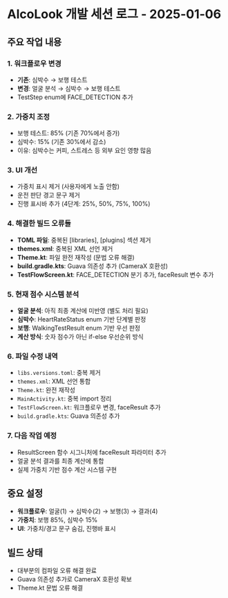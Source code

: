 # AlcoLook 개발 세션 로그 - 2025-01-06

## 주요 작업 내용

### 1. 워크플로우 변경
- **기존**: 심박수 → 보행 테스트
- **변경**: 얼굴 분석 → 심박수 → 보행 테스트
- TestStep enum에 FACE_DETECTION 추가

### 2. 가중치 조정
- 보행 테스트: 85% (기존 70%에서 증가)
- 심박수: 15% (기존 30%에서 감소)
- 이유: 심박수는 커피, 스트레스 등 외부 요인 영향 많음

### 3. UI 개선
- 가중치 표시 제거 (사용자에게 노출 안함)
- 운전 판단 경고 문구 제거
- 진행 표시바 추가 (4단계: 25%, 50%, 75%, 100%)

### 4. 해결한 빌드 오류들
- **TOML 파일**: 중복된 [libraries], [plugins] 섹션 제거
- **themes.xml**: 중복된 XML 선언 제거
- **Theme.kt**: 파일 완전 재작성 (문법 오류 해결)
- **build.gradle.kts**: Guava 의존성 추가 (CameraX 호환성)
- **TestFlowScreen.kt**: FACE_DETECTION 분기 추가, faceResult 변수 추가

### 5. 현재 점수 시스템 분석
- **얼굴 분석**: 아직 최종 계산에 미반영 (별도 처리 필요)
- **심박수**: HeartRateStatus enum 기반 단계별 판정
- **보행**: WalkingTestResult enum 기반 우선 판정
- **계산 방식**: 숫자 점수가 아닌 if-else 우선순위 방식

### 6. 파일 수정 내역
- `libs.versions.toml`: 중복 제거
- `themes.xml`: XML 선언 통합
- `Theme.kt`: 완전 재작성
- `MainActivity.kt`: 중복 import 정리
- `TestFlowScreen.kt`: 워크플로우 변경, faceResult 추가
- `build.gradle.kts`: Guava 의존성 추가

### 7. 다음 작업 예정
- ResultScreen 함수 시그니처에 faceResult 파라미터 추가
- 얼굴 분석 결과를 최종 계산에 통합
- 실제 가중치 기반 점수 계산 시스템 구현

## 중요 설정
- **워크플로우**: 얼굴(1) → 심박수(2) → 보행(3) → 결과(4)
- **가중치**: 보행 85%, 심박수 15%
- **UI**: 가중치/경고 문구 숨김, 진행바 표시

## 빌드 상태
- 대부분의 컴파일 오류 해결 완료
- Guava 의존성 추가로 CameraX 호환성 확보
- Theme.kt 문법 오류 해결
